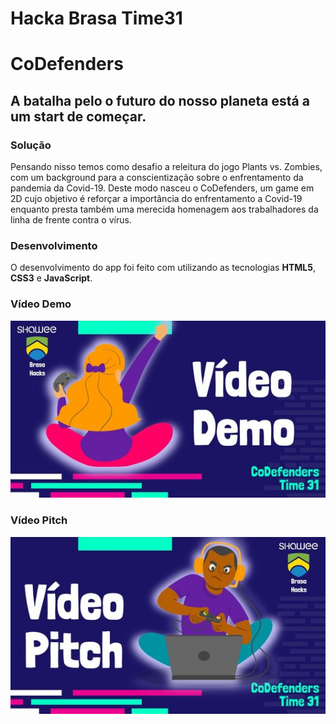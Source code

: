 # Hacka Brasa Time31
# CoDefenders
## A batalha pelo o futuro do nosso planeta está a um start de começar.

### Solução
Pensando nisso temos como desafio a releitura do jogo Plants vs. Zombies, com um background para a conscientização sobre o enfrentamento da pandemia da Covid-19. 
Deste modo nasceu o CoDefenders, um game em 2D cujo objetivo é reforçar a importância do enfrentamento a Covid-19 enquanto presta também uma merecida homenagem aos trabalhadores da linha de frente contra o vírus.
### Desenvolvimento
O desenvolvimento do app foi feito com utilizando as tecnologias **HTML5**, **CSS3** e **JavaScript**. 

### Vídeo Demo
[![Watch the video](https://github.com/FernandaPS29/HackaBrasaTime31/blob/main/capas/capaDemo.JPG)]( https://youtu.be/)

### Vídeo Pitch
[![Watch the video]( https://github.com/FernandaPS29/HackaBrasaTime31/blob/main/capas/capaPitch.JPG)]( https://youtu.be/)
